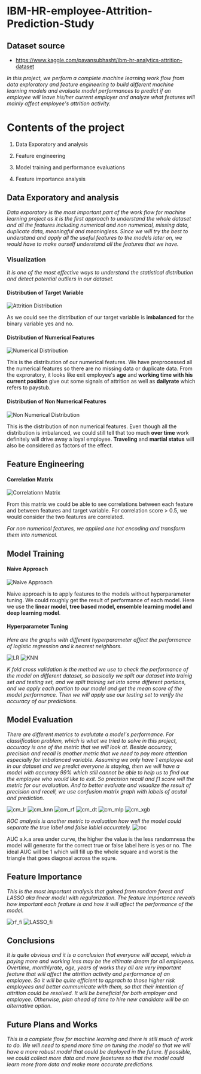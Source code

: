 # IBM-HR-employee-Attrition-Prediction-Study
## Dataset source
- https://www.kaggle.com/pavansubhasht/ibm-hr-analytics-attrition-dataset

*In this project, we perform a complete machine learning work flow from data exploratory and feature engineering to build different machine learning models and evaluate model performances to predict if an employee will leave his/her current employer and analyze what features will mainly affect employee's attrition activity.*

# Contents of the project
  
  1. Data Exporatory and analysis

  2. Feature engineering

  3. Model training and performance evaluations

  4. Feature importance analysis

## Data Exporatory and analysis

*Data exporatory is the most important part of the work flow for machine learning project as it is the first approach to understand the whole dataset and all the features including numerical and non numerical, missing data, duplicate data, meaningful and meaningless. Since we will try the best to understand and apply all the useful features to the models later on, we would have to make ourself understand all the features that we have.*

### Visualization
*It is one of the most effective ways to understand the statistical distribution and detect potential outliers in our dataset.*

#### Distribution of Target Variable
![Attrition Distribution](https://github.com/whwbj/IBM-HR-employee-Attrition-Prediction-Study/blob/main/graphs/attrition.png)

As we could see the distribution of our target variable is **imbalanced** for the binary variable yes and no.

#### Distribution of Numerical Features
![Numerical Distribution](https://github.com/whwbj/IBM-HR-employee-Attrition-Prediction-Study/blob/main/graphs/numerical_dist.png)

This is the distribution of our numerical features. We have preprocessed all the numerical features so there are no missing data or duplicate data. 
From the exproratory, it looks like exit employee's **age** and **working time with his current position** give out some signals of attrition as well as **dailyrate** which refers to paystub.

#### Distribution of Non Numerical Features
![Non Numerical Distribution](https://github.com/whwbj/IBM-HR-employee-Attrition-Prediction-Study/blob/main/graphs/cate_dist.png)

This is the distribution of non numerical features. Even though all the distribution is imbalanced, we could still tell that too much **over time** work definitely will drive away a loyal employee. **Traveling** and **martial status** will also be considered as factors of the effect.

## Feature Engineering

#### Correlation Matrix
![Correlationn Matrix](https://github.com/whwbj/IBM-HR-employee-Attrition-Prediction-Study/blob/main/graphs/corr.png)

From this matrix we could be able to see correlations between each feature and between features and target variable. For correlation score > 0.5, we would consider the two features are correlated.

*For non numerical features, we applied one hot encoding and transform them into numerical.*

## Model Training

#### Naive Approach
![Naive Approach](https://github.com/whwbj/IBM-HR-employee-Attrition-Prediction-Study/blob/main/graphs/draft.png)

Naive approach is to apply features to the models without hyperparameter tuning. We could roughly get the result of performance of each model. Here we use the **linear model, tree based model, ensemble learning model and deep learning model**.

#### Hyperparameter Tuning

*Here are the graphs with different hyperparameter affect the performance of logistic regression and k nearest neighbors.*

![LR](https://github.com/whwbj/IBM-HR-employee-Attrition-Prediction-Study/blob/main/graphs/LR.png)
![KNN](https://github.com/whwbj/IBM-HR-employee-Attrition-Prediction-Study/blob/main/graphs/knn.png)

*K fold cross validation is the method we use to check the performance of the model on different dataset, so basically we split our dataset into trainig set and testing set, and we split training set into same different portions, and we apply each portion to our model and get the mean score of the model performance. Then we will apply use our testing set to verify the accuracy of our predictions.*


## Model Evaluation

*There are different metrics to evalutate a model's performance. For classification problem, which is what we tried to solve in this project, accuracy is one of the metric that we will look at. Beside accuracy, precision and recall is another metric that we need to pay more attention especially for imbalanced variable. Assuming we only have 1 employee exit in our dataset and we predict everyone is staying, then we will have a model with accuracy 99% which still cannot be able to help us to find out the employee who would like to exit. So precision recall and f1 score will the metric for our evaluation. And to better evaluate and visualize the result of precision and recell, we use confusion matrix graph with labels of acutal and prediction.*

![cm_lr](https://github.com/whwbj/IBM-HR-employee-Attrition-Prediction-Study/blob/main/graphs/cm_lr.png)
![cm_knn](https://github.com/whwbj/IBM-HR-employee-Attrition-Prediction-Study/blob/main/graphs/cm_knn.png)
![cm_rf](https://github.com/whwbj/IBM-HR-employee-Attrition-Prediction-Study/blob/main/graphs/cm_rf.png)
![cm_dt](https://github.com/whwbj/IBM-HR-employee-Attrition-Prediction-Study/blob/main/graphs/cm_dt.png)
![cm_mlp](https://github.com/whwbj/IBM-HR-employee-Attrition-Prediction-Study/blob/main/graphs/cm_mlp.png)
![cm_xgb](https://github.com/whwbj/IBM-HR-employee-Attrition-Prediction-Study/blob/main/graphs/cm_xgb.png)

*ROC analysis is another metric to evaluation how well the model could separate the true label and false lablel accurately.*
![roc](https://github.com/whwbj/IBM-HR-employee-Attrition-Prediction-Study/blob/main/graphs/ROC.png)

AUC a.k.a area under curve, the higher the value is the less randomness the model will generate for the correct true or false label here is yes or no. The ideal AUC will be 1 which will fill up the whole square and worst is the triangle that goes diagnoal across the squre.

## Feature Importance

*This is the most important analysis that gained from random forest and LASSO aka linear model with regularization. The feature importance reveals how important each feature is and how it will affect the performance of the model.*

![rf_fi](https://github.com/whwbj/IBM-HR-employee-Attrition-Prediction-Study/blob/main/graphs/feature_importance.png)
![LASSO_fi](https://github.com/whwbj/IBM-HR-employee-Attrition-Prediction-Study/blob/main/graphs/L1_feature_importance.png)

## Conclusions

*It is quite obvious and it is a conclusion that everyone will accept, which is paying more and working less may be the eltimate dream for all employees.
Overtime, monthlyrate, age, years of works they all are very important feature that will affect the attrition activity and performance of an employee. So it will be quite efficient to apprach to those higher risk employees and better communicate with them, so that their intention of attrition could be resolved. It will be beneficial for both employer and employee. Otherwise, plan ahead of time to hire new candidate will be an alternative option.*

## Future Plans and Works

*This is a complete flow for machine learning and there is still much of work to do. We will need to spend more time on tuning the model so that we will have a more robust model that could be deployed in the future. If possible, we could collect more data and more feaetures so that the model could learn more from data and make more accurate predictions.*
